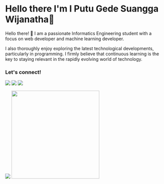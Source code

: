 # Hello there I'm I Putu Gede Suangga Wijanatha👋

Hello there! 👋 I am a passionate Informatics Engineering student with a focus on web developer and machine learning developer. 

I also thoroughly enjoy exploring the latest technological developments, particularly in programming. I firmly believe that continuous learning is the key to staying relevant in the rapidly evolving world of technology.

### Let's connect!
<p>
    <a href="https://suanggawijanatha.vercel.app/" target="blank"><img src="https://img.shields.io/badge/Website-https://suanggawijanatha.vercel.app-green?" /></a>
    <a href="https://github.com/suanggawija" target="blank"><img src="https://img.shields.io/badge/Suangga Wijanatha-30302f?style=flat&logo=github" /></a>
    <a href="https://www.linkedin.com/in/suangga-wijanatha" target="blank"><img src="https://img.shields.io/badge/Suangga Wijanatha-30302f?style=flat&logo=linkedin" /></a>
</p>

<p>
    <img src="https://github-readme-stats.vercel.app/api?username=suanggawija&hide=contribs,prs&show_icons=true&hide_border=true&title_color=000" />
    <img src="https://github-readme-stats.vercel.app/api/top-langs/?username=suanggawija&layout=compact" height=280 />
</p>

